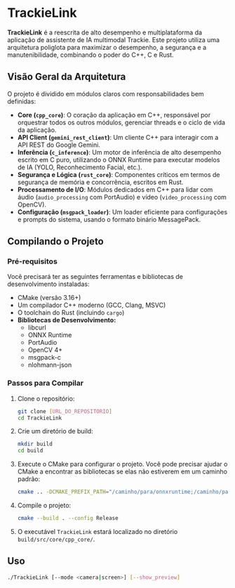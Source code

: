 # TrackieLink

**TrackieLink** é a reescrita de alto desempenho e multiplataforma da aplicação de assistente de IA multimodal Trackie. Este projeto utiliza uma arquitetura poliglota para maximizar o desempenho, a segurança e a manutenibilidade, combinando o poder do C++, C e Rust.

## Visão Geral da Arquitetura

O projeto é dividido em módulos claros com responsabilidades bem definidas:

-   **Core (`cpp_core`)**: O coração da aplicação em C++, responsável por orquestrar todos os outros módulos, gerenciar threads e o ciclo de vida da aplicação.
-   **API Client (`gemini_rest_client`)**: Um cliente C++ para interagir com a API REST do Google Gemini.
-   **Inferência (`c_inference`)**: Um motor de inferência de alto desempenho escrito em C puro, utilizando o ONNX Runtime para executar modelos de IA (YOLO, Reconhecimento Facial, etc.).
-   **Segurança e Lógica (`rust_core`)**: Componentes críticos em termos de segurança de memória e concorrência, escritos em Rust.
-   **Processamento de I/O**: Módulos dedicados em C++ para lidar com áudio (`audio_processing` com PortAudio) e vídeo (`video_processing` com OpenCV).
-   **Configuração (`msgpack_loader`)**: Um loader eficiente para configurações e prompts do sistema, usando o formato binário MessagePack.

## Compilando o Projeto

### Pré-requisitos

Você precisará ter as seguintes ferramentas e bibliotecas de desenvolvimento instaladas:

-   CMake (versão 3.16+)
-   Um compilador C++ moderno (GCC, Clang, MSVC)
-   O toolchain do Rust (incluindo `cargo`)
-   **Bibliotecas de Desenvolvimento:**
    -   libcurl
    -   ONNX Runtime
    -   PortAudio
    -   OpenCV 4+
    -   msgpack-c
    -   nlohmann-json

### Passos para Compilar

1.  Clone o repositório:
    ```bash
    git clone [URL_DO_REPOSITORIO]
    cd TrackieLink
    ```

2.  Crie um diretório de build:
    ```bash
    mkdir build
    cd build
    ```

3.  Execute o CMake para configurar o projeto. Você pode precisar ajudar o CMake a encontrar as bibliotecas se elas não estiverem em um caminho padrão:
    ```bash
    cmake .. -DCMAKE_PREFIX_PATH="/caminho/para/onnxruntime;/caminho/para/outra/lib"
    ```

4.  Compile o projeto:
    ```bash
    cmake --build . --config Release
    ```

5.  O executável `TrackieLink` estará localizado no diretório `build/src/core/cpp_core/`.

## Uso

```bash
./TrackieLink [--mode <camera|screen>] [--show_preview]